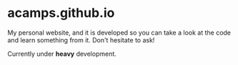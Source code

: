 acamps.github.io
================

My personal website, and it is developed so you can take a look at the code and learn something from it. Don't hesitate to ask!

Currently under **heavy** development.
